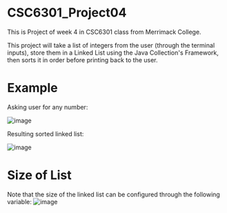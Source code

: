 # CSC6301_Project04
This is Project of week 4 in CSC6301 class from Merrimack College.

This project will take a list of integers from the user (through the terminal inputs), store them in a Linked List using the Java Collection's Framework, then sorts it in order before printing back to the user.

# Example
Asking user for any number:

![image](https://github.com/MedeirosPereiraRaf/CSC6301_Project04/assets/136990615/d10c828c-e841-4f6e-b376-ab49895e1905)

Resulting sorted linked list:

![image](https://github.com/MedeirosPereiraRaf/CSC6301_Project04/assets/136990615/56f2acdb-7014-44ad-9f51-882de9f322e2)

# Size of List
Note that the size of the linked list can be configured through the following variable:
![image](https://github.com/MedeirosPereiraRaf/CSC6301_Project04/assets/136990615/cf9905e6-d581-4e38-809a-fe897d83e856)

